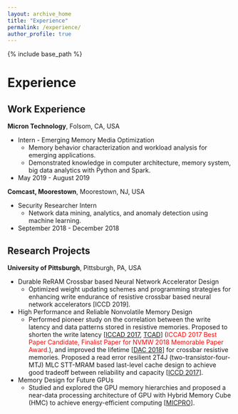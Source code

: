 ```yaml
---
layout: archive_home
title: "Experience"
permalink: /experience/
author_profile: true
---
```


{% include base_path %}

# Experience

Work Experience
------
__Micron Technology__, Folsom, CA, USA
* Intern - Emerging Memory Media Optimization
  - Memory behavior characterization and workload analysis for emerging applications. 
  - Demonstrated knowledge in computer architecture, memory system, big data analytics with Python and Spark.
* May 2019 - August 2019

__Comcast, Moorestown__, Moorestown, NJ, USA
* Security Researcher Intern
  - Network data mining, analytics, and anomaly detection using machine learning.
* September 2018 - December 2018

Research Projects
------
__University of Pittsburgh__, Pittsburgh, PA, USA
* Durable ReRAM Crossbar based Neural Network Accelerator Design
  - Optimized weight updating schemes and programming strategies for enhancing write endurance of resistive crossbar based neural network accelerators \[ICCD 2019\].
* High Performance and Reliable Nonvolatile Memory Design
  - Performed pioneer study on the correlation between the write latency and data patterns stored in resistive memories. Proposed to shorten the write latency \[[ICCAD 2017](https://ieeexplore.ieee.org/abstract/document/8203787), [TCAD](https://ieeexplore.ieee.org/document/8832251)\] (<span style="color:red">ICCAD 2017 Best Paper Candidate, Finalist Paper for NVMW 2018 Memorable Paper Award.</span>), and improved the lifetime \[[DAC 2018](https://dl.acm.org/citation.cfm?id=3196138)\] for crossbar resistive memories. Proposed a read error resilient 2T4J (two-transistor-four-MTJ) MLC STT-MRAM based last-level cache design to achieve good tradeoff between reliability and capacity \[[ICCD 2017](https://ieeexplore.ieee.org/document/8119253)\].
* Memory Design for Future GPUs
  - Studied and explored the GPU memory hierarchies and proposed a near-data processing architecture of GPU with Hybrid Memory Cube (HMC) to achieve energy-efficient computing \[[MICPRO](https://www.sciencedirect.com/science/article/abs/pii/S0141933117300509)\].
